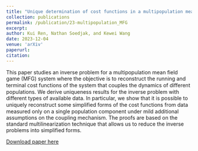 ```yaml
---
title: "Unique determination of cost functions in a multipopulation mean field game model"
collection: publications
permalink: /publication/23-multipopulation_MFG
excerpt:
author: Kui Ren, Nathan Soedjak, and Kewei Wang
date: 2023-12-04
venue: 'arXiv'
paperurl: 
citation: 
---
```

<!--excerpt: "A very nice collaboration experience with Prof. Kui Ren and Nathan Soedjak."-->

This рарer studies an inverse problem for a multipopulation mean field game (MFG) system where the objective is to reconstruct the running and terminal ᴄoѕt functions of the system that couples the dynamics of different populations. We derive uniqueness results for the inverse problem with different types of available data. In particular, we show that it is possible to uniquely reconstruct some simplified forms of the ᴄoѕt functions from data measured only on a single population component under mild additional assumptions on the coupling mechanism. The proofs are based on the standard multilinearization technique that allows us to reduce the inverse problems into simplified forms.

[Download paper here](https://arxiv.org/pdf/2312.01622.pdf)
